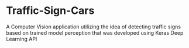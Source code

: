 # Traffic-Sign-Cars
A Computer Vision application utilizing the idea of detecting traffic signs based on trained model perception that was developed using Keras Deep Learning API
